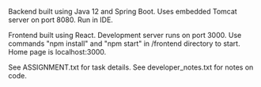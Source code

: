 Backend built using Java 12 and Spring Boot. Uses embedded Tomcat server on port 8080. Run in IDE.

Frontend built using React. Development server runs on port 3000. Use commands "npm install" and "npm start" in /frontend directory to start. Home page is localhost:3000.

See ASSIGNMENT.txt for task details. See developer_notes.txt for notes on code.